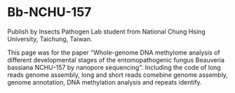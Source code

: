 # Bb-NCHU-157

Publish by Insects Pathogen Lab student from National Chung Hsing University, Taichung, Taiwan.

This page was for the paper "Whole-genome DNA methylome analysis of different developmental stages of the entomopathogenic fungus Beauveria bassiana NCHU-157 by nanopore sequencing".
Including the code of long reads genome assembly, long and short reads comebine genome assembly, genome annotation, DNA methylation analysis and repeats identify. 
